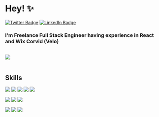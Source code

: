 # Hey! ✨

[![Twitter Badge](https://img.shields.io/badge/Twitter-%20-blue?style=flat&logo=twitter&logoColor=white)](https://twitter.com/theabhishekktr)
[![LinkedIn Badge](https://img.shields.io/badge/LinkedIn-%20-blue?style=flat&logo=linkedin&logoColor=white)](https://www.linkedin.com/in/theabhishekkatiyar/)

### I'm Freelance Full Stack Engineer having experience in React and Wix Corvid (Velo)

<br>

<a href="https://github.com/theabhishekkatiyar">
  <img align="top" src="https://github-readme-stats.vercel.app/api/top-langs/?username=abhishekkatiyar&layout=compact&theme=dark" />
</a>

<br>
<br>

## Skills

![](https://img.shields.io/badge/JavaScript-%20-yellow?style=flat&logo=javascript&color=f7df1d&logoColor=white)
![](https://img.shields.io/badge/TypeScript-%20-blue?style=flat&logo=typescript&color=297acb&logoColor=white)
![](https://img.shields.io/badge/React-%20-blue?style=flat&logo=react&color=61dafb&logoColor=white)
![](https://img.shields.io/badge/Next-%20-black?style=flat&logo=next.js)
![](https://img.shields.io/badge/Gatsby-%20-black?style=flat&logo=gatsby&color=663399)

![](https://img.shields.io/badge/Jest-%20-black?style=flat&logo=jest&color=c21325)
![](https://img.shields.io/badge/Testing%20Library-%20-black?style=flat&logo=testing-library&color=e33332&logoColor=white)
![](https://img.shields.io/badge/Firebase-%20-black?style=flat&logo=firebase&color=ffca28&logoColor=white)

![](https://img.shields.io/badge/CSS-%20-black?style=flat&logo=css3&color=1572b6)
![](https://img.shields.io/badge/Sass-%20-black?style=flat&logo=sass&color=cc6699&logoColor=white)
![](https://img.shields.io/badge/styled%20components-%20-black?style=flat&logo=styled-components&color=db7093&logoColor=white)

